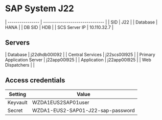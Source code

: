 # SAP System J22

| ---------------- | ------------------------------- |
| SID              | J22                          |
| Database         | HANA                     |
| DB SID           | HDB                       |
| SCS Server IP    | 10.110.32.7                    |

## Servers
| Database                    | j22dhdb00l092          |
| Central Services            | j22scs00l925         |
| Primary Application Server  | j22app00l925          |
| Application                 | j22app00l925 |
| Web Dispatchers             |      |


## Access credentials

| Setting          | Value                           |
| ---------------- | ------------------------------- |
| Keyvault         | WZDA1EUS2SAP01user                      |
| Secret           | WZDA1-EUS2-SAP01-J22-sap-password                |
